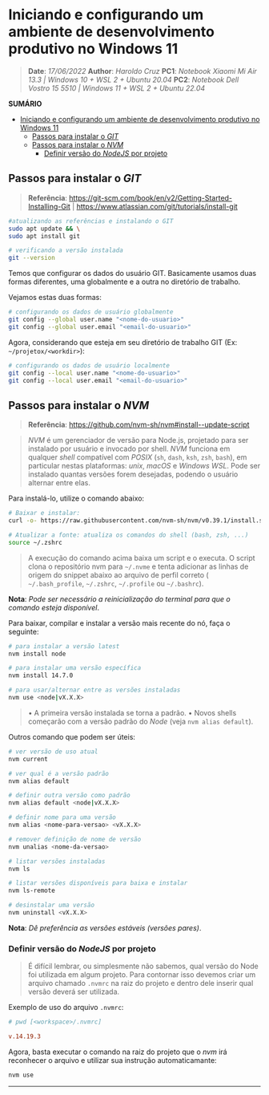 
# Iniciando e configurando um ambiente de desenvolvimento produtivo no Windows 11

> **Date**: *17/06/2022*
> **Author**: *Haroldo Cruz*
> **PC1**: *Notebook Xiaomi Mi Air 13.3 | Windows 10 + WSL 2 + Ubuntu 20.04*
> **PC2**: *Notebook Dell Vostro 15 5510 | Windows 11 + WSL 2 + Ubuntu 22.04*

**SUMÁRIO**

- [Iniciando e configurando um ambiente de desenvolvimento produtivo no Windows 11](#iniciando-e-configurando-um-ambiente-de-desenvolvimento-produtivo-no-windows-11)
  - [Passos para instalar o *GIT*](#passos-para-instalar-o-git)
  - [Passos para instalar o *NVM*](#passos-para-instalar-o-nvm)
    - [Definir versão do *NodeJS* por projeto](#definir-versão-do-nodejs-por-projeto)

## Passos para instalar o *GIT*

> **Referência**: https://git-scm.com/book/en/v2/Getting-Started-Installing-Git | https://www.atlassian.com/git/tutorials/install-git

```bash
#atualizando as referências e instalando o GIT
sudo apt update && \
sudo apt install git

# verificando a versão instalada
git --version
```

Temos que configurar os dados do usuário GIT. Basicamente usamos duas formas diferentes, uma globalmente e a outra no diretório de trabalho.

Vejamos estas duas formas:

```bash
# configurando os dados de usuário globalmente
git config --global user.name "<nome-do-usuario>"
git config --global user.email "<email-do-usuario>"
```

Agora, considerando que esteja em seu diretório de trabalho GIT (Ex: `~/projetox/<workdir>`):

```bash
# configurando os dados de usuário localmente
git config --local user.name "<nome-do-usuario>"
git config --local user.email "<email-do-usuario>"
```

## Passos para instalar o *NVM*

> **Referência**: https://github.com/nvm-sh/nvm#install--update-script

> *NVM* é um gerenciador de versão para Node.js, projetado para ser instalado por usuário e invocado por shell. *NVM* funciona em qualquer *shell* compatível com *POSIX* (`sh`, `dash`, `ksh`, `zsh`, `bash`), em particular nestas plataformas: *unix*, *macOS* e *Windows WSL*.
> Pode ser instalado quantas versões forem desejadas, podendo o usuário alternar entre elas.

Para instalá-lo, utilize o comando abaixo:

```bash
# Baixar e instalar:
curl -o- https://raw.githubusercontent.com/nvm-sh/nvm/v0.39.1/install.sh | bash

# Atualizar a fonte: atualiza os comandos do shell (bash, zsh, ...)
source ~/.zshrc
```

> A execução do comando acima baixa um script e o executa. O script clona o repositório nvm para `~/.nvme` e tenta adicionar as linhas de origem do snippet abaixo ao arquivo de perfil correto ( `~/.bash_profile`, `~/.zshrc`, `~/.profile` ou `~/.bashrc`).

**Nota**: *Pode ser necessário a reinicialização do terminal para que o comando esteja disponível*.

Para baixar, compilar e instalar a versão mais recente do nó, faça o seguinte:

```bash
# para instalar a versão latest
nvm install node

# para instalar uma versão específica
nvm install 14.7.0

# para usar/alternar entre as versões instaladas
nvm use <node|vX.X.X>
```

> • A primeira versão instalada se torna a padrão.
> • Novos shells começarão com a versão padrão do *Node* (veja `nvm alias default`).

Outros comando que podem ser úteis:

```bash
# ver versão de uso atual
nvm current

# ver qual é a versão padrão
nvm alias default

# definir outra versão como padrão
nvm alias default <node|vX.X.X>

# definir nome para uma versão
nvm alias <nome-para-versao> <vX.X.X>

# remover definição de nome de versão
nvm unalias <nome-da-versao>

# listar versões instaladas
nvm ls

# listar versões disponíveis para baixa e instalar
nvm ls-remote

# desinstalar uma versão
nvm uninstall <vX.X.X>
```

**Nota**: *Dê preferência as versões estáveis (versões pares)*.

### Definir versão do *NodeJS* por projeto

> É difícil lembrar, ou simplesmente não sabemos, qual versão do Node foi utilizada em algum projeto.
> Para contornar isso devemos criar um arquivo chamado `.nvmrc` na raiz do projeto e dentro dele inserir qual versão deverá ser utilizada.

Exemplo de uso do arquivo `.nvmrc`:

```ini
# pwd [<workspace>/.nvmrc]

v.14.19.3
```

Agora, basta executar o comando na raiz do projeto que o *nvm* irá reconhecer o arquivo e utilizar sua instrução automaticamante:

```bash
nvm use
```

---
